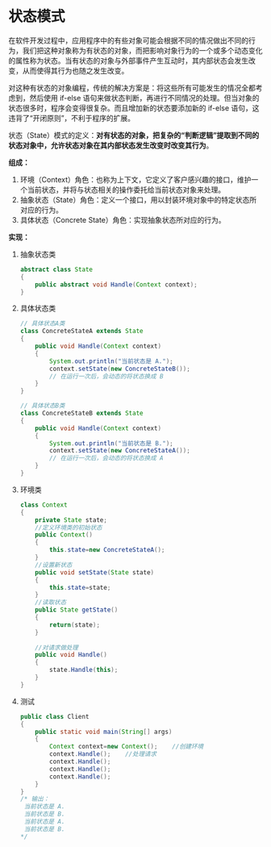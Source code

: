 # 状态模式

在软件开发过程中，应用程序中的有些对象可能会根据不同的情况做出不同的行为，我们把这种对象称为有状态的对象，而把影响对象行为的一个或多个动态变化的属性称为状态。当有状态的对象与外部事件产生互动时，其内部状态会发生改变，从而使得其行为也随之发生改变。

对这种有状态的对象编程，传统的解决方案是：将这些所有可能发生的情况全都考虑到，然后使用 if-else 语句来做状态判断，再进行不同情况的处理。但当对象的状态很多时，程序会变得很复杂。而且增加新的状态要添加新的 if-else 语句，这违背了“开闭原则”，不利于程序的扩展。

状态（State）模式的定义：**对有状态的对象，把复杂的“判断逻辑”提取到不同的状态对象中，允许状态对象在其内部状态发生改变时改变其行为**。

**组成：**

1. 环境（Context）角色：也称为上下文，它定义了客户感兴趣的接口，维护一个当前状态，并将与状态相关的操作委托给当前状态对象来处理。
2. 抽象状态（State）角色：定义一个接口，用以封装环境对象中的特定状态所对应的行为。
3. 具体状态（Concrete  State）角色：实现抽象状态所对应的行为。

**实现：**

1. 抽象状态类

   ```java
   abstract class State
   {
       public abstract void Handle(Context context);
   }
   ```

2. 具体状态类

   ```java
   // 具体状态A类
   class ConcreteStateA extends State
   {
       public void Handle(Context context)
       {
           System.out.println("当前状态是 A.");
           context.setState(new ConcreteStateB());
           // 在运行一次后，会动态的将状态换成 B
       }
   }
   ```

   ```java
   // 具体状态B类
   class ConcreteStateB extends State
   {
       public void Handle(Context context)
       {
           System.out.println("当前状态是 B.");
           context.setState(new ConcreteStateA());
           // 在运行一次后，会动态的将状态换成 A
       }
   }
   ```

3. 环境类

   ```java
   class Context
   {
       private State state;
       //定义环境类的初始状态
       public Context()
       {
           this.state=new ConcreteStateA();
       }
       //设置新状态
       public void setState(State state)
       {
           this.state=state;
       }
       //读取状态
       public State getState()
       {
           return(state);
       }
       
       //对请求做处理
       public void Handle()
       {
           state.Handle(this);
       }
   }
   ```

4. 测试

   ```java
   public class Client
   {
       public static void main(String[] args)
       {       
           Context context=new Context();    //创建环境       
           context.Handle();    //处理请求
           context.Handle();
           context.Handle();
           context.Handle();
       }
   }
   /* 输出：
   	当前状态是 A.
   	当前状态是 B.
   	当前状态是 A.
   	当前状态是 B.
   */
   ```

   

